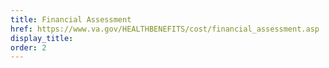 ```yaml
---
title: Financial Assessment
href: https://www.va.gov/HEALTHBENEFITS/cost/financial_assessment.asp
display_title:
order: 2
---
```

